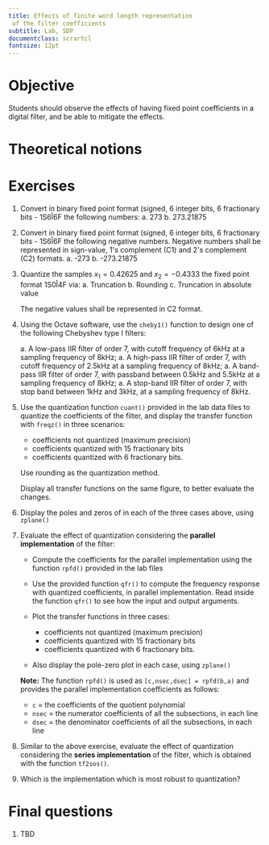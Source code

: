 ```yaml
---
title: Effects of finite word length representation
 of the filter coefficients
subtitle: Lab, SDP
documentclass: scrartcl
fontsize: 12pt
---
```


# Objective

Students should observe the effects of having fixed point
coefficients in a digital filter, and be able to mitigate the effects.

# Theoretical notions

# Exercises

1. Convert in binary fixed point format (signed, 6 integer bits, 
6 fractionary bits - 1S6Î6F the following numbers:
    a. 273
    b. 273.21875

1. Convert in binary fixed point format (signed, 6 integer bits, 
6 fractionary bits - 1S6Î6F the following negative numbers.
Negative numbers shall be represented in sign-value, 1's complement (C1)
and 2's complement (C2) formats.
    a. -273
    b. -273.21875
    
1. Quantize the samples $x_1 = 0.42625$ and $x_2 = -0.4333$ 
the fixed point format 1S0Î4F via:
    a. Truncation
    b. Rounding
    c. Truncation in absolute value
    
    The negative values shall be represented in C2 format.
    
1. Using the Octave software, use the `cheby1()` function to design one of the following Chebyshev type I filters:

    a. A low-pass IIR filter of order 7, with cutoff frequency of 6kHz at a sampling frequency of 8kHz;
    a. A high-pass IIR filter of order 7, with cutoff frequency of 2.5kHz at a sampling frequency of 8kHz;
    a. A band-pass IIR filter of order 7, with passband between 0.5kHz and 5.5kHz at a sampling frequency of 8kHz;
    a. A stop-band IIR filter of order 7, with stop band between 1kHz and 3kHz, at a sampling frequency of 8kHz. 
    
2. Use the quantization function `cuant()` provided in the lab data files to quantize the coefficients of the filter,
and display the transfer function with `freqz()` in three scenarios:
    - coefficients not quantized (maximum precision)
    - coefficients quantized with 15 fractionary bits
    - coefficients quantized with 6 fractionary bits.
  
    Use rounding as the quantization method.
  
    Display all transfer functions on the same figure, to better evaluate the changes.
  
3. Display the poles and zeros of in each of the three cases above, using `zplane()`
  
3. Evaluate the effect of quantization considering the **parallel implementation** of the filter:
    - Compute the coefficients for the parallel implementation using the function `rpfd()` provided in the lab files
    - Use the provided function `qfr()` to compute the frequency response with quantized coefficients, in parallel implementation.
      Read inside the function `qfr()` to see how the input and output arguments.
    - Plot the transfer functions in three cases:
        - coefficients not quantized (maximum precision)
        - coefficients quantized with 15 fractionary bits
        - coefficients quantized with 6 fractionary bits.
      
    - Also display the pole-zero plot in each case, using `zplane()`
      
    **Note:** The function `rpfd()` is used as `[c,nsec,dsec] = rpfd(b,a)` and provides the parallel implementation coefficients as follows:
      - `c` = the coefficients of the quotient polynomial
      - `nsec` = the numerator coefficients of all the subsections, in each line
      - `dsec` = the denominator coefficients of all the subsections, in each line


4. Similar to the above exercise, evaluate the effect of quantization considering the **series implementation** of the filter, which is obtained with the function `tf2sos()`.

5. Which is the implementation which is most robust to quantization?




# Final questions

1. TBD
